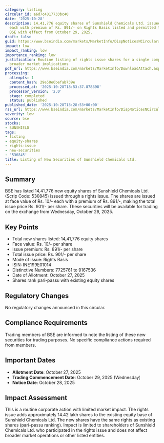 ```yaml
---
category: listing
circular_id: a6d7c4017733bc40
date: '2025-10-28'
description: 14,41,776 equity shares of Sunshield Chemicals Ltd. issued at Rs. 10/-
  each with premium of Rs. 891/- on Rights Basis listed and permitted to trade on
  BSE with effect from October 29, 2025.
draft: false
guid: https://www.bseindia.com/markets/MarketInfo/DispNoticesNCirculars.aspx?Noticeid={C9A3690D-0802-46D1-B036-86C2F980E4F8}&noticeno=20251028-34&dt=10/28/2025&icount=34&totcount=64&flag=0
impact: low
impact_ranking: low
importance_ranking: low
justification: Routine listing of rights issue shares for a single company with no
  broader market implications
pdf_url: https://www.bseindia.com/markets/MarketInfo/DownloadAttach.aspx?id=20251028-34&attachedId=
processing:
  attempts: 1
  content_hash: 29e50e6befab739e
  processed_at: '2025-10-28T18:53:37.878398'
  processor_version: '2.0'
  stage: completed
  status: published
published_date: '2025-10-28T13:28:53+00:00'
rss_url: https://www.bseindia.com/markets/MarketInfo/DispNoticesNCirculars.aspx?Noticeid={C9A3690D-0802-46D1-B036-86C2F980E4F8}&noticeno=20251028-34&dt=10/28/2025&icount=34&totcount=64&flag=0
severity: low
source: bse
stocks:
- SUNSHIELD
tags:
- listing
- equity-shares
- rights-issue
- new-securities
- '530845'
title: Listing of New Securities of Sunshield Chemicals Ltd.
---
```


## Summary

BSE has listed 14,41,776 new equity shares of Sunshield Chemicals Ltd. (Scrip Code: 530845) issued through a rights issue. The shares are issued at face value of Rs. 10/- each with a premium of Rs. 891/-, making the total issue price Rs. 901/- per share. These securities will be available for trading on the exchange from Wednesday, October 29, 2025.

## Key Points

- Total new shares listed: 14,41,776 equity shares
- Face value: Rs. 10/- per share
- Issue premium: Rs. 891/- per share
- Total issue price: Rs. 901/- per share
- Mode of issue: Rights Basis
- ISIN: INE199E01014
- Distinctive Numbers: 7725761 to 9167536
- Date of Allotment: October 27, 2025
- Shares rank pari-passu with existing equity shares

## Regulatory Changes

No regulatory changes announced in this circular.

## Compliance Requirements

Trading members of BSE are informed to note the listing of these new securities for trading purposes. No specific compliance actions required from members.

## Important Dates

- **Allotment Date**: October 27, 2025
- **Trading Commencement Date**: October 29, 2025 (Wednesday)
- **Notice Date**: October 28, 2025

## Impact Assessment

This is a routine corporate action with limited market impact. The rights issue adds approximately 14.42 lakh shares to the existing equity base of Sunshield Chemicals Ltd. The new shares have the same rights as existing shares (pari-passu ranking). Impact is limited to shareholders of Sunshield Chemicals Ltd. who participated in the rights issue and does not affect broader market operations or other listed entities.